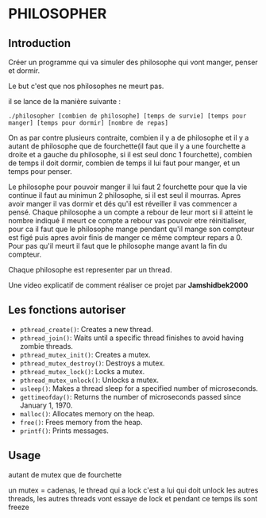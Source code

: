 # PHILOSOPHER

## Introduction
Créer un programme qui va simuler des philosophe qui vont manger, penser et dormir.

Le but c'est que nos philosophes ne meurt pas.

il se lance de la manière suivante :

```
./philosopher [combien de philosophe] [temps de survie] [temps pour manger] [temps pour dormir] [nombre de repas]
```
On as par contre plusieurs contraite, combien il y a de philosophe et il y a autant de philosophe que de fourchette(il faut que il y a une fourchette a droite et a gauche du philosophe, si il est seul donc 1 fourchette), combien de temps il doit dormir, combien de temps il lui faut pour manger, et un temps pour penser.

Le philosophe pour pouvoir manger il lui faut 2 fourchette pour que la vie continue il faut au minimun 2 philosophe, si il est seul il mourras. Apres avoir manger il vas dormir et dés qu'il est réveiller il vas commencer a pensé. Chaque philosophe a un compte a rebour de leur mort si il atteint le nombre indiqué il meurt ce compte a rebour vas pouvoir etre réinitialiser, pour ca il faut que le philosophe mange pendant qu'il mange son compteur est figé puis apres avoir finis de manger ce même compteur repars a 0. Pour pas qu'il meurt il faut que le philosophe mange avant la fin du compteur.

Chaque philosophe est representer par un thread.

Une video explicatif de comment réaliser ce projet par **Jamshidbek2000**

## Les fonctions autoriser
* ``pthread_create()``: Creates a new thread.
* ``pthread_join()``: Waits until a specific thread finishes to avoid having zombie threads.
* ``pthread_mutex_init()``: Creates a mutex.
* ``pthread_mutex_destroy()``: Destroys a mutex.
* ``pthread_mutex_lock()``: Locks a mutex.
* ``pthread_mutex_unlock()``: Unlocks a mutex.
* ``usleep()``: Makes a thread sleep for a specified number of microseconds.
* ``gettimeofday()``: Returns the number of microseconds passed since January 1, 1970.
* ``malloc()``: Allocates memory on the heap.
* ``free()``: Frees memory from the heap.
* ``printf()``: Prints messages.

## Usage
autant de mutex que de fourchette

un mutex = cadenas, le thread qui a lock c'est a lui qui doit unlock les autres threads, les autres threads vont essaye de lock et pendant ce temps ils sont freeze